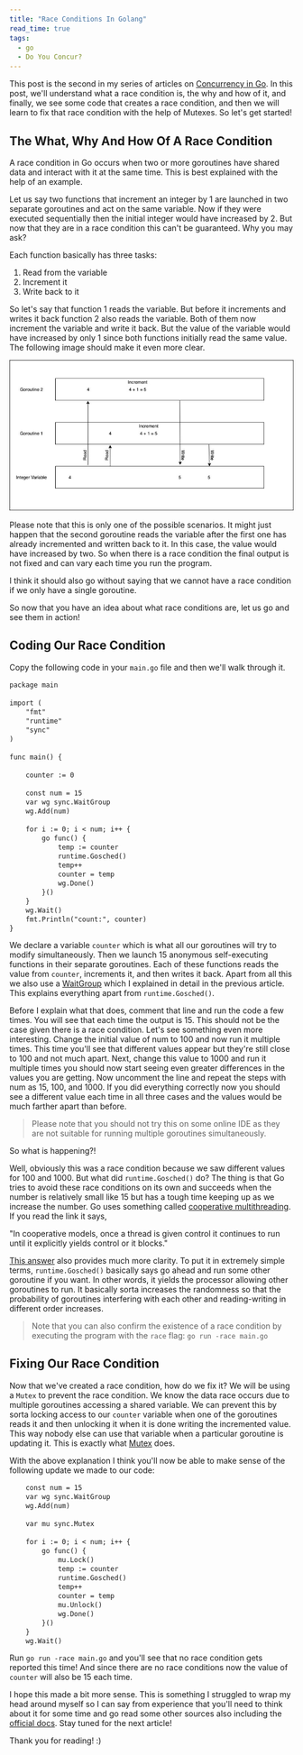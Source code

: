 ```yaml
---
title: "Race Conditions In Golang"
read_time: true
tags:
  - go
  - Do You Concur?
---
```


This post is the second in my series of articles on [Concurrency in Go](https://arshs.tech/concurrency-in-golang/). In this post, we'll understand what a race condition is, the why and how of it, and finally, we see some code that creates a race condition, and then we will learn to fix that race condition with the help of Mutexes. So let's get started!

## The What, Why And How Of A Race Condition

A race condition in Go occurs when two or more goroutines have shared data and interact with it at the same time. This is best explained with the help of an example. 

Let us say two functions that increment an integer by 1 are launched in two separate goroutines and act on the same variable. Now if they were executed sequentially then the initial integer would have increased by 2. But now that they are in a race condition this can't be guaranteed. Why you may ask?

Each function basically has three tasks:
1. Read from the variable
2. Increment it
3. Write back to it

So let's say that function 1 reads the variable. But before it increments and writes it back function 2 also reads the variable. Both of them now increment the variable and write it back. But the value of the variable would have increased by only 1 since both functions initially read the same value. The following image should make it even more clear.

![race condition](../assets/images/2021-05-24-1.jpg)

Please note that this is only one of the possible scenarios. It might just happen that the second goroutine reads the variable after the first one has already incremented and written back to it. In this case, the value would have increased by two. So when there is a race condition the final output is not fixed and can vary each time you run the program.

I think it should also go without saying that we cannot have a race condition if we only have a single goroutine.

So now that you have an idea about what race conditions are, let us go and see them in action!

## Coding Our Race Condition

Copy the following code in your `main.go` file and then we'll walk through it.

```
package main

import (
	"fmt"
	"runtime"
	"sync"
)

func main() {

	counter := 0

	const num = 15
	var wg sync.WaitGroup
	wg.Add(num)

	for i := 0; i < num; i++ {
		go func() {
			temp := counter
			runtime.Gosched()
			temp++
			counter = temp
			wg.Done()
		}()
	}
	wg.Wait()
	fmt.Println("count:", counter)
}
```

We declare a variable `counter` which is what all our goroutines will try to modify simultaneously. Then we launch 15 anonymous self-executing functions in their separate goroutines. Each of these functions reads the value from `counter`, increments it, and then writes it back. Apart from all this we also use a [WaitGroup](https://arshs.tech/concurrency-in-golang/) which I explained in detail in the previous article. This explains everything apart from `runtime.Gosched()`.

Before I explain what that does, comment that line and run the code a few times. You will see that each time the output is 15. This should not be the case given there is a race condition. Let's see something even more interesting. Change the initial value of num to 100 and now run it multiple times. This time you'll see that different values appear but they're still close to 100 and not much apart. Next, change this value to 1000 and run it multiple times you should now start seeing even greater differences in the values you are getting. Now uncomment the line and repeat the steps with num as 15, 100, and 1000. If you did everything correctly now you should see a different value each time in all three cases and the values would be much farther apart than before.

> Please note that you should not try this on some online IDE as they are not suitable for running multiple goroutines simultaneously.

So what is happening?!

Well, obviously this was a race condition because we saw different values for 100 and 1000. But what did `runtime.Gosched()` do? The thing is that Go tries to avoid these race conditions on its own and succeeds when the number is relatively small like 15 but has a tough time keeping up as we increase the number. Go uses something called [cooperative multithreading](http://www.cafeaulait.org/course/week11/32.html). If you read the link it says,

"In cooperative models, once a thread is given control it continues to run until it explicitly yields control or it blocks."

[This answer](https://stackoverflow.com/a/13108469) also provides much more clarity. To put it in extremely simple terms, `runtime.Gosched()` basically says go ahead and run some other goroutine if you want. In other words, it yields the processor allowing other goroutines to run. It basically sorta increases the randomness so that the probability of goroutines interfering with each other and reading-writing in different order increases. 

> Note that you can also confirm the existence of a race condition by executing the program with the `race` flag: `go run -race main.go`

## Fixing Our Race Condition

Now that we've created a race condition, how do we fix it? We will be using a `Mutex` to prevent the race condition. We know the data race occurs due to multiple goroutines accessing a shared variable. We can prevent this by sorta locking access to our `counter` variable when one of the goroutines reads it and then unlocking it when it is done writing the incremented value. This way nobody else can use that variable when a particular goroutine is updating it. This is exactly what [Mutex](https://golang.org/pkg/sync/#Mutex) does.

With the above explanation I think you'll now be able to make sense of the following update we made to our code:

```
	const num = 15
	var wg sync.WaitGroup
	wg.Add(num)

	var mu sync.Mutex

	for i := 0; i < num; i++ {
		go func() {
			mu.Lock()
			temp := counter
			runtime.Gosched()
			temp++
			counter = temp
			mu.Unlock()
			wg.Done()
		}()
	}
	wg.Wait()
```

Run `go run -race main.go` and you'll see that no race condition gets reported this time! And since there are no race conditions now the value of `counter` will also be 15 each time.

I hope this made a bit more sense. This is something I struggled to wrap my head around myself so I can say from experience that you'll need to think about it for some time and go read some other sources also including the [official docs](https://golang.org/pkg/runtime/#Gosched). Stay tuned for the next article!

Thank you for reading! :)